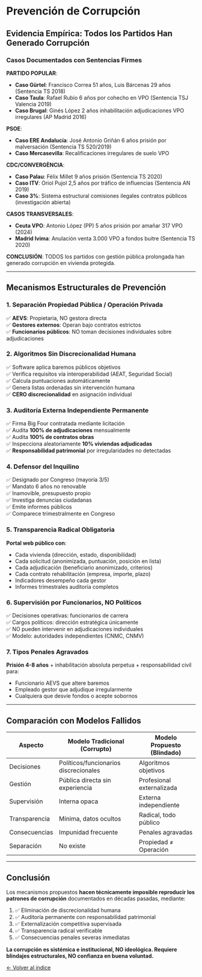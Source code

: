# Prevención de Corrupción

## Evidencia Empírica: Todos los Partidos Han Generado Corrupción

### Casos Documentados con Sentencias Firmes

**PARTIDO POPULAR**:
- **Caso Gürtel**: Francisco Correa 51 años, Luis Bárcenas 29 años (Sentencia TS 2018)
- **Caso Taula**: Rafael Rubio 6 años por cohecho en VPO (Sentencia TSJ Valencia 2019)
- **Caso Brugal**: Ginés López 2 años inhabilitación adjudicaciones VPO irregulares (AP Madrid 2016)

**PSOE**:
- **Caso ERE Andalucía**: José Antonio Griñán 6 años prisión por malversación (Sentencia TS 520/2019)
- **Caso Mercasevilla**: Recalificaciones irregulares de suelo VPO

**CDC/CONVERGÈNCIA**:
- **Caso Palau**: Félix Millet 9 años prisión (Sentencia TS 2020)
- **Caso ITV**: Oriol Pujol 2,5 años por tráfico de influencias (Sentencia AN 2019)
- **Caso 3%**: Sistema estructural comisiones ilegales contratos públicos (investigación abierta)

**CASOS TRANSVERSALES**:
- **Ceuta VPO**: Antonio López (PP) 5 años prisión por amañar 317 VPO (2024)
- **Madrid Ivima**: Anulación venta 3.000 VPO a fondos buitre (Sentencia TS 2020)

**CONCLUSIÓN**: TODOS los partidos con gestión pública prolongada han generado corrupción en vivienda protegida.

---

## Mecanismos Estructurales de Prevención

### 1. Separación Propiedad Pública / Operación Privada

✅ **AEVS**: Propietaria, NO gestora directa  
✅ **Gestores externos**: Operan bajo contratos estrictos  
✅ **Funcionarios públicos**: NO toman decisiones individuales sobre adjudicaciones

### 2. Algoritmos Sin Discrecionalidad Humana

✅ Software aplica baremos públicos objetivos  
✅ Verifica requisitos vía interoperabilidad (AEAT, Seguridad Social)  
✅ Calcula puntuaciones automáticamente  
✅ Genera listas ordenadas sin intervención humana  
✅ **CERO discrecionalidad** en asignación individual

### 3. Auditoría Externa Independiente Permanente

✅ Firma Big Four contratada mediante licitación  
✅ Audita **100% de adjudicaciones** mensualmente  
✅ Audita **100% de contratos obras**  
✅ Inspecciona aleatoriamente **10% viviendas adjudicadas**  
✅ **Responsabilidad patrimonial** por irregularidades no detectadas

### 4. Defensor del Inquilino

✅ Designado por Congreso (mayoría 3/5)  
✅ Mandato 6 años no renovable  
✅ Inamovible, presupuesto propio  
✅ Investiga denuncias ciudadanas  
✅ Emite informes públicos  
✅ Comparece trimestralmente en Congreso

### 5. Transparencia Radical Obligatoria

**Portal web público con**:
- Cada vivienda (dirección, estado, disponibilidad)
- Cada solicitud (anonimizada, puntuación, posición en lista)
- Cada adjudicación (beneficiario anonimizado, criterios)
- Cada contrato rehabilitación (empresa, importe, plazo)
- Indicadores desempeño cada gestor
- Informes trimestrales auditoría completos

### 6. Supervisión por Funcionarios, NO Políticos

✅ Decisiones operativas: funcionarios de carrera  
✅ Cargos políticos: dirección estratégica únicamente  
✅ NO pueden intervenir en adjudicaciones individuales  
✅ Modelo: autoridades independientes (CNMC, CNMV)

### 7. Tipos Penales Agravados

**Prisión 4-8 años** + inhabilitación absoluta perpetua + responsabilidad civil para:
- Funcionario AEVS que altere baremos
- Empleado gestor que adjudique irregularmente
- Cualquiera que desvíe fondos o acepte sobornos

---

## Comparación con Modelos Fallidos

| Aspecto | Modelo Tradicional (Corrupto) | Modelo Propuesto (Blindado) |
|---------|-------------------------------|------------------------------|
| Decisiones | Políticos/funcionarios discrecionales | Algoritmos objetivos |
| Gestión | Pública directa sin experiencia | Profesional externalizada |
| Supervisión | Interna opaca | Externa independiente |
| Transparencia | Mínima, datos ocultos | Radical, todo público |
| Consecuencias | Impunidad frecuente | Penales agravadas |
| Separación | No existe | Propiedad ≠ Operación |

---

## Conclusión

Los mecanismos propuestos **hacen técnicamente imposible reproducir los patrones de corrupción** documentados en décadas pasadas, mediante:

1. ✅ Eliminación de discrecionalidad humana
2. ✅ Auditoría permanente con responsabilidad patrimonial
3. ✅ Externalización competitiva supervisada
4. ✅ Transparencia radical verificable
5. ✅ Consecuencias penales severas inmediatas

**La corrupción es sistémica e institucional, NO ideológica. Requiere blindajes estructurales, NO confianza en buena voluntad.**

[← Volver al índice](../README.md)
